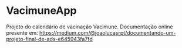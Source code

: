 # VacimuneApp
Projeto do calendário de vacinação Vacimune. Documentação online presente em: https://medium.com/@joaolucasrpt/documentando-um-projeto-final-de-ads-e645943fa7fd
